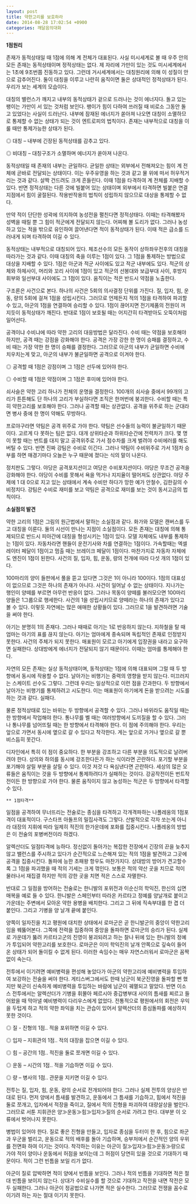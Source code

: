 ```yaml
---
layout: post
title: 약한고리를 보호하라
date: 2014-08-28 17:02:54 +0900
categories: 깨달음의대화
---
```

  
  


**1점원리** 

  


존재가 동적상태일 때 1점에 의해 계 전체가 대표된다. 사실 미시세계로 볼 때 우주 안의 모든 존재는 동적상태이며 정적상태는 없다. 제 자리에 가만이 있는 것도 미시세계에서는 1초에 9조번쯤 진동하고 있다. 그런데 거시세계에서는 대칭원리에 의해 이 성질이 안으로 감추어진다. 둘이 대칭을 이루고 나란히 움직이면 둘은 상대적인 정적상태가 된다. 우리가 보는 세계의 모습이다.

  


대칭의 밸런스가 깨지고 내부의 동적상태가 겉으로 드러나는 것이 에너지다. 돌고 있는 팽이는 가만이 서 있는 것처럼 보인다. 팽이가 힘이 다하여 쓰러질 때 비로소 그동안 돌고 있었다는 사실이 드러난다. 내부에 잠재된 에너지가 쏟아져 나오면 대칭이 소멸하므로 통제할 수 없는 상태가 되는 것이 엔트로피의 법칙이다. 존재는 내부적으로 대칭을 이룰 때만 통제가능한 상태가 된다. 

  


◎ 대칭 – 내부에 긴장된 동적상태를 감추고 있다.   

      
◎ 비대칭 – 대칭구조가 소멸하며 에너지가 쏟아져 나온다. 

  


동적상태일 때 존재의 내부는 균일하다. 균일한 상태는 외부에서 전해져오는 힘이 계 전체에 곧바로 전달되는 상태이다. 이는 우주유영을 하는 것과 같고 물 위에 떠서 허우적거리는 것과 같다. 살짝 건드려도 크게 흔들린다. 이때 1점을 타격하여 계 전체를 지배할 수 있다. 반면 정적상태는 다른 것에 빌붙어 있는 상태이며 외부에서 타격하면 빌붙은 연결지점에서 힘이 굴절된다. 작용반작용의 법칙이 성립하지 않으므로 대상을 통제할 수 없다. 

  


만약 적이 단단한 성곽에 의지하여 농성전을 펼친다면 정적상태다. 이때는 타격해봤자 성벽을 때릴 뿐 그 힘이 적군에게 전달되지 않는다. 어찌해 볼 도리가 없다. 그러나 농성하고 있는 적을 밖으로 유인하여 끌어낸다면 적이 동적상태가 된다. 이때 적은 급소를 드러내게 되며 타격하여 이길 수 있다. 

  


동적상태는 내부적으로 대칭되어 있다. 체조선수의 모든 동작이 상하좌우전후의 대칭을 따라가는 것과 같다. 이때 대칭의 축을 이루는 1점이 있다. 그 1점을 통제하는 방법으로 대상을 지배할 수 있다. 1점은 아군과 적군 사이에도 있고 적군 내부에도 있다. 적군의 상체와 하체사이, 머리와 꼬리 사이에 1점이 있고 적군의 선봉대와 보급부대 사이, 후방지휘부와 일선부대 사이에도 그 1점이 있다. 움직이는 적은 반드시 약점을 노출한다. 

  


구조론은 사건으로 본다. 하나의 사건은 5회의 의사결정 단위를 가진다. 질, 입자, 힘, 운동, 량의 5회에 걸쳐 1점을 성립시킨다. 그러므로 언제든지 적의 1점을 타격하여 파괴할 수 있고, 아군의 1점을 연결하여 승리할 수 있다. 1점이 끊어지면 전기제품의 전원이 꺼지듯이 동적상태가 깨진다. 반대로 1점이 보호될 때는 어지간히 타격받아도 오뚝이처럼 일어선다.

  


공격이냐 수비냐에 따라 약한 고리의 대응방법은 달라진다. 수비 때는 약점을 보호해야 하지만, 공격 때는 강점을 강화해야 한다. 공격은 가장 강한 한 명이 승패를 결정하고, 수비 때는 가장 약한 한 명이 승패를 결정한다. 그러므로 아군의 내부가 균일하면 수비에 치우치는게 맞고, 아군의 내부가 불균일하면 공격으로 이겨야 한다. 

  


◎ 공격할 때 1점은 강점이며 그 1점은 선두에 있어야 한다.  

      
◎ 수비할 때 1점은 약점이며 그 1점은 후미에 있어야 한다. 

  


쇠사슬은 약한 고리 하나가 전체의 운명을 결정한다. 100개의 쇠사슬 중에서 99개의 고리가 튼튼해도 단 하나의 고리가 부실하다면 조직은 한꺼번에 붕괴한다. 수비할 때는 특히 약한고리를 보호해야 한다. 그러나 공격할 때는 상관없다. 공격을 위주로 하는 군대라면 병사 중에 한 명이 약해도 무방하다. 

  


프로야구라면 약팀은 공격 위주로 가야 한다. 약팀은 선수들의 능력이 불균일하기 때문이다. 고르게 다 못하는 팀은 없다. 대개 상위타순과 하위타순간에 전력차가 크다. 몇 명이 못할 때는 번트를 대지 말고 공격위주로 가서 점수차를 크게 벌려야 수비에러를 해도 버틸 수 있다. 반면 진짜 강팀은 수비로 이긴다. 그러나 약팀이 수비위주로 가서 1점차 승부를 하면 매경기마다 오늘은 누구 때문에 졌다는 식의 말이 나온다. 

  


정치판도 그렇다. 야당은 공격포지션이고 여당은 수비포지션이다. 야당은 무조건 공격을 강화해야 한다. 야당이 수비를 못해서 욕을 먹거나 지지율이 떨어져도 상관없다. 야당 주제에 1 대 0으로 지고 있는 상태에서 계속 수비만 하다가 망한 예가 안철수, 김한길의 수비정치다. 강팀은 수비로 재미를 보고 약팀은 공격으로 재미를 보는 것이 동서고금의 법칙이다. 

  


**소실점의 발견**

  


약한 고리의 1점은 그림의 원근법에서 말하는 소실점과 같다. 화가와 모델은 캔버스를 두고 대칭을 이룬다. 둘의 시선이 만나는 지점이 소실점이다. 모든 존재는 대칭에 의해 통제되므로 반드시 피아간에 대칭을 형성시키는 1점이 있다. 모델 자체에도 내부를 통제하는 1점이 있다. 자동차라면 핸들이 운전기사와 차를 연결하는 1점이다. 가속할때는 엑셀레이터 페달이 1점이고 멈출 때는 브레이크 페달이 1점이다. 마찬가지로 자동차 자체에도 엔진이 1점이 된한다. 사건의 질, 입자, 힘, 운동, 량의 전개에 따라 다섯 개의 1점이 있다.

  


100마리의 양이 들판에서 풀을 뜯고 있다면 그것은 1이 아니라 100이다. 1점의 대표성이 없으므로 그것은 하나의 존재가 아니다. 사건이 일어날 수 없는 상태이다. 지나가는 행인이 양떼를 부르면 아무런 반응이 없다. 그러나 목동이 양떼를 불러모으면 100마리 양들은 1그룹으로 행세한다. 사건의 1을 성립시키므로 양떼라는 하나의 존재가 있다고 볼 수 있다. 이렇듯 자연에는 많은 애매한 상황들이 있다. 그러므로 1을 발견하려면 기술을 써야 한다. 

  


아기는 분명히 1의 존재다. 그러나 때때로 아기는 1로 반응하지 않는다. 지하철을 탈 때 엄마는 아기의 표를 끊지 않는다. 아기는 엄마에게 종속되며 독립적인 존재로 인정받지 못한다. 사건의 주체가 되지 못한다. 매표원이 모르고 아기에게 입장권을 내라고 요구하면 실패한다. 상대방에게 에너지가 전달되지 않기 때문이다. 이때는 엄마를 통제해야 한다. 

  


자연의 모든 존재는 실상 동적상태이며, 동적상태는 1점에 의해 대표되며 그럴 때 두 방향에서 동시에 작용할 수 없다. 날아가는 비행기는 중력의 영향을 받지 않는다. 미끄러지는 스케이트 선수도 그렇다. 그런데 우리는 일상적으로 이런 점을 간과한다. 두 방향에서 날아가는 비행기를 통제하려고 시도한다. 이는 매표원이 아기에게 돈을 받으려는 시도를 하는 것과 같다. 실패다. 

  


물론 정적상태로 있는 바위는 두 방향에서 공격할 수 있다. 그러나 바위라도 움직일 때는 한 방향에서 작업해야 한다. 통나무를 벨 때는 여러방향에서 도끼질을 할 수 있다. 그러나 통나무를 넘어뜨릴 때는 한 방향에서 타격해야 한다. 이 점에 주의해야 한다. 우리는 앞으로 가면서 동시에 옆으로 갈 수 있다고 착각한다. 게는 앞으로 가거나 옆으로 갈 뿐 비스듬히 못간다. 

  


디자인에서 특히 이 점이 중요하다. 한 부분을 강조하고 다른 부분을 의도적으로 날려버려야 한다. 상의와 하의를 동시에 강조한다든가 하는 식이라면 곤란하다. 포기할 부분을 포기해야 살릴 부분을 살릴 수 있다. 이것 저것 다 욕심낸다면 곤란하다. 세상의 많은 오류들은 움직이는 것을 두 방향에서 통제하려다가 실패하는 것이다. 강공작전이든 번트작전이든 한 방향으로 가야 한다. 물론 움직이지 않고 농성하는 적군은 두 방향에서 타격할 수 있다. 

  


 
    ** 1점타격** 

  


일점을 공격하여 무너뜨리는 전술로는 종심을 타격하고 각개격파하는 나폴레옹의 1점포격이 대표적이다. 구스타프 아돌프의 밀집사격도 그렇다. 산발적으로 각자 쏘는게 아니라 대장의 지휘에 따라 일제히 적진의 한가운데에 포화를 집중시킨다. 나폴레옹의 방법은 이 전술의 포병버전이라 하겠다. 

  


알렉산더도 일점타격에 능하다. 정신없이 돌아가는 복잡한 전장에서 긴장의 끈을 늦추지 않고 밸런스를 주시하고 있다가 순간적으로 느슨해져 있는 적의 1점을 발견하고 그곳에 공격을 집중시킨다. 돌파에 능한 초패왕 항우도 마찬가지다. 상대방의 방어가 견고할수록 그 1점을 파괴했을 때 적의 기세는 크게 꺾인다. 보통은 적의 약산 곳을 치므로 적이 물러나서 재집결 하지만 적의 강한 곳을 치면 적은 스스로 자멸한다. 

  


반대로 그 일점을 방어하는 전술로는 한니발의 포위전과 이순신의 학익진, 한신의 십면매복을 예로 들 수 있다. 한니발은 스페인부터 따라온 카르타고 정예를 양날개로 붙이고 가운데는 주변에서 모아온 약한 용병을 배치한다. 그리고 그 뒤에 직속부대를 한 겹 더 붙인다. 그리고 기병을 양 날개 끝에 붙인다.

  


양쪽이 일자진을 치고 평원에 대치한 상태에서 로마군은 곧 한니발군의 중앙이 약한고리임을 꿰뚫어본다. 그쪽에 전력을 집중하여 중앙을 돌파하면 로마군의 승리가 된다. 실제로 가운데가 뚫려 카르타고군의 진영이 붕괴되려고 하는 찰나 뒤에 있는 한니발의 정예가 투입되어 약한고리를 보호한다. 로마군은 이미 학익진의 날개 안쪽으로 깊숙이 들어온 상태가 되어 돌이킬 수 없게 된다. 이러한 속임수는 매우 자연스러워서 로마군은 꼼짝없이 속는다.

  


전투에서 이기려면 예비병력을 편성해 놓았다가 아군의 약한고리에 예비병력을 투입하여 보강하는 전술을 써야 한다. 게티스버그에서도 한때 남군이 북군진영을 돌파할 뻔 했지만 북군이 신속하게 예비병력을 투입하는 바람에 남군이 궤멸되고 말았다. 반면 이소스 전투에서는 알렉산더가 기병을 휘몰아 페르시아 중갑병부대 사이의 틈새를 찌르고 들어왔을 때 막아낼 예비병력이 다리우스에게 없었다. 전통적으로 평원에서의 회전은 우익을 두텁게 하고 적의 약한 좌익을 치는 관습이 있어서 알렉산더의 종심돌파를 예상하지 못한 것이다. 

  


◎ 질 - 진형의 1점.. 적을 포위하면 이길 수 있다.  

     
◎ 입자 – 지휘관의 1점.. 적의 대장을 잡으면 이길 수 있다.  

     
◎ 힘 – 공간의 1점.. 적진을 둘로 쪼개면 이길 수 있다.   

     
◎ 운동 – 시간의 1점.. 적을 기습하면 이길 수 있다.   

     
◎ 량 – 병사의 1점.. 관문을 지키면 이길 수 있다. 

  


전투는 질, 입자, 힘, 운동, 량의 순서로 전개되어야 한다. 그러나 실제 전투의 양상은 반대로 된다. 먼저 양에서 틈새를 발견하고, 운동에서 그 틈새를 기습하고, 힘에서 적진을 둘로 쪼개고, 입자에서 적장을 죽이고, 질에서 적의 진형을 파괴하여 대량살상을 벌인다. 그러므로 서툰 지휘관은 양≫운동≫힘≫입자≫질의 순서로 가려고 한다. 대부분 이 오류에서 벗어나지 못한다.

  


병법이 있어야 한다. 질로 좋은 진형을 만들고, 입자로 종심을 두터이 한 후, 힘으로 좌군과 우군을 벌리고, 운동으로 적의 배후를 돌아 기습하며, 승부처에서 순간적인 양의 우위를 전면화 하여 이기는 것이다. 착각하는 이유는 아군이 질≫입자≫힘≫운동≫량으로 가야 적이 양이나 운동에서 허점을 보이는데 그 허점이 당연히 있을 것으로 기대하기 때문이다. 적이 그런 빈틈을 보일 리가 없다. 

  


아군이 질로 압박하면 적이 양에서 빈틈을 보인다. 그러나 적의 빈틈을 기대하면 적은 절대 빈틈을 보이지 않는다. 상대가 수비실수를 할 것으로 기대하고 작전을 내면 작전은 모두 실패한다. 그러나 아군이 정공법으로 나가면 적은 실수한다. 그러므로 전쟁을 꼼수로 이기려 하는 자는 절대 이기지 못한다.